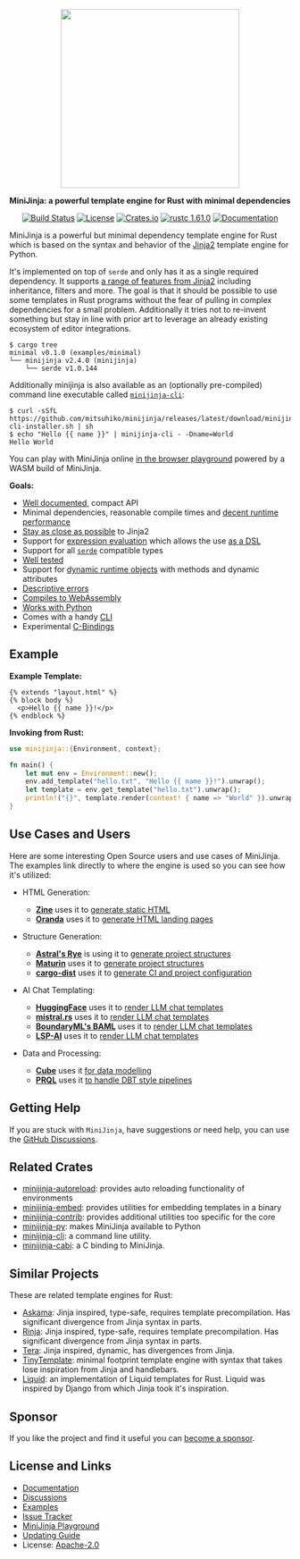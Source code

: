 <div align="center">
  <img src="https://github.com/mitsuhiko/minijinja/raw/main/artwork/logo.png" alt="" width=320>
  <p><strong>MiniJinja: a powerful template engine for Rust with minimal dependencies</strong></p>

[![Build Status](https://github.com/mitsuhiko/minijinja/workflows/Tests/badge.svg?branch=main)](https://github.com/mitsuhiko/minijinja/actions?query=workflow%3ATests)
[![License](https://img.shields.io/github/license/mitsuhiko/minijinja)](https://github.com/mitsuhiko/minijinja/blob/main/LICENSE)
[![Crates.io](https://img.shields.io/crates/d/minijinja.svg)](https://crates.io/crates/minijinja)
[![rustc 1.61.0](https://img.shields.io/badge/rust-1.61%2B-orange.svg)](https://img.shields.io/badge/rust-1.61%2B-orange.svg)
[![Documentation](https://docs.rs/minijinja/badge.svg)](https://docs.rs/minijinja)

</div>

MiniJinja is a powerful but minimal dependency template engine for Rust which
is based on the syntax and behavior of the
[Jinja2](https://jinja.palletsprojects.com/) template engine for Python.

It's implemented on top of `serde` and only has it as a single required
dependency. It supports [a range of features from Jinja2](https://github.com/mitsuhiko/minijinja/blob/main/COMPATIBILITY.md)
including inheritance, filters and more.  The goal is that it should be possible
to use some templates in Rust programs without the fear of pulling in complex
dependencies for a small problem.  Additionally it tries not to re-invent
something but stay in line with prior art to leverage an already existing
ecosystem of editor integrations.

```
$ cargo tree
minimal v0.1.0 (examples/minimal)
└── minijinja v2.4.0 (minijinja)
    └── serde v1.0.144
```

Additionally minijinja is also available as an (optionally pre-compiled) command line executable
called [`minijinja-cli`](https://github.com/mitsuhiko/minijinja/tree/main/minijinja-cli):

```
$ curl -sSfL https://github.com/mitsuhiko/minijinja/releases/latest/download/minijinja-cli-installer.sh | sh
$ echo "Hello {{ name }}" | minijinja-cli - -Dname=World
Hello World
```

You can play with MiniJinja online [in the browser playground](https://mitsuhiko.github.io/minijinja-playground/)
powered by a WASM build of MiniJinja.

**Goals:**

* [Well documented](https://docs.rs/minijinja), compact API
* Minimal dependencies, reasonable compile times and [decent runtime performance](https://github.com/mitsuhiko/minijinja/tree/main/benchmarks#comparison-results)
* [Stay as close as possible](https://github.com/mitsuhiko/minijinja/blob/main/COMPATIBILITY.md) to Jinja2
* Support for [expression evaluation](https://docs.rs/minijinja/latest/minijinja/struct.Expression.html) which
  allows the use [as a DSL](https://github.com/mitsuhiko/minijinja/tree/main/examples/dsl)
* Support for all [`serde`](https://serde.rs) compatible types
* [Well tested](https://github.com/mitsuhiko/minijinja/tree/main/minijinja/tests)
* Support for [dynamic runtime objects](https://docs.rs/minijinja/latest/minijinja/value/trait.Object.html) with methods and dynamic attributes
* [Descriptive errors](https://github.com/mitsuhiko/minijinja/tree/main/examples/error)
* [Compiles to WebAssembly](https://github.com/mitsuhiko/minijinja-playground/blob/main/src/lib.rs)
* [Works with Python](https://github.com/mitsuhiko/minijinja/tree/main/minijinja-py)
* Comes with a handy [CLI](https://github.com/mitsuhiko/minijinja/tree/main/minijinja-cli)
* Experimental [C-Bindings](https://github.com/mitsuhiko/minijinja/tree/main/minijinja-cabi)

## Example

**Example Template:**

```jinja
{% extends "layout.html" %}
{% block body %}
  <p>Hello {{ name }}!</p>
{% endblock %}
```

**Invoking from Rust:**

```rust
use minijinja::{Environment, context};

fn main() {
    let mut env = Environment::new();
    env.add_template("hello.txt", "Hello {{ name }}!").unwrap();
    let template = env.get_template("hello.txt").unwrap();
    println!("{}", template.render(context! { name => "World" }).unwrap());
}
```

## Use Cases and Users

Here are some interesting Open Source users and use cases of MiniJinja.  The examples link directly to where
the engine is used so you can see how it's utilized:

* HTML Generation:
  * **[Zine](https://github.com/zineland/zine)** uses it to [generate static HTML](https://github.com/zineland/zine/blob/17285efe9f9a63b79a42a738b54d4d730b8cd551/src/engine.rs#L8)
  * **[Oranda](https://github.com/axodotdev/oranda)** uses it to [generate HTML landing pages](https://github.com/axodotdev/oranda/blob/fb97859c99ab81f644ab5b1449f725fc5c3e9721/src/site/templates.rs)

* Structure Generation:
  * **[Astral's Rye](https://rye.astral.sh/)** is using it to [generate project structures](https://github.com/astral-sh/rye/blob/c60682fb6bb5c9a0cc2669f263eeed99d2e5be71/rye/src/cli/init.rs)
  * **[Maturin](https://github.com/PyO3/maturin)** uses it to [generate project structures](https://github.com/PyO3/maturin/blob/e35097e6cf3b9115736e8ae208972178029a20d0/src/new_project.rs)
  * **[cargo-dist](https://github.com/axodotdev/cargo-dist)** uses it to [generate CI and project configuration](https://github.com/axodotdev/cargo-dist/blob/4cd61134863f54ca5a037400ebec71d039d42742/cargo-dist/src/backend/templates.rs)

* AI Chat Templating:
  * **[HuggingFace](https://huggingface.co/docs/text-generation-inference/index)** uses it to [render LLM chat templates](https://github.com/huggingface/text-generation-inference/blob/0759ec495e15a865d2a59befc2b796b5acc09b50/router/src/infer/mod.rs)
  * **[mistral.rs](https://github.com/EricLBuehler/mistral.rs)** uses it to [render LLM chat templates](https://github.com/EricLBuehler/mistral.rs/blob/c834f59fe0b3b020a56cb6a0279a051370554539/mistralrs-core/src/pipeline/chat_template.rs)
  * **[BoundaryML's BAML](https://docs.boundaryml.com/)** uses it to [render LLM chat templates](https://github.com/BoundaryML/baml/blob/17123de7ea653f51547576169bb0589d39053edc/engine/baml-lib/jinja/src/lib.rs)
  * **[LSP-AI](https://github.com/SilasMarvin/lsp-ai)** uses it to [render LLM chat templates](https://github.com/SilasMarvin/lsp-ai/blob/1f70756c5b48e9098d64a7c5ce63ac803bc5d0ab/crates/lsp-ai/src/template.rs)

* Data and Processing:
  * **[Cube](https://cube.dev/docs/product/data-modeling/dynamic/jinja)** uses it [for data modelling](https://github.com/cube-js/cube/tree/db11c121c77c663845242366d3d972b9bc30ae54/packages/cubejs-backend-native/src/template/mj_value)
  * **[PRQL](https://prql-lang.org/)** uses it [to handle DBT style pipelines](https://github.com/PRQL/prql/blob/59fb3cc4b9b6c9e195c928b1ba1134e2c5706ea3/prqlc/prqlc/src/cli/jinja.rs#L21)

## Getting Help

If you are stuck with `MiniJinja`, have suggestions or need help, you can use the
[GitHub Discussions](https://github.com/mitsuhiko/minijinja/discussions).

## Related Crates

* [minijinja-autoreload](https://github.com/mitsuhiko/minijinja/tree/main/minijinja-autoreload): provides
  auto reloading functionality of environments
* [minijinja-embed](https://github.com/mitsuhiko/minijinja/tree/main/minijinja-embed): provides
  utilities for embedding templates in a binary
* [minijinja-contrib](https://github.com/mitsuhiko/minijinja/tree/main/minijinja-contrib): provides
  additional utilities too specific for the core
* [minijinja-py](https://github.com/mitsuhiko/minijinja/tree/main/minijinja-py): makes MiniJinja
  available to Python
* [minijinja-cli](https://github.com/mitsuhiko/minijinja/tree/main/minijinja-cli): a command line utility.
* [minijinja-cabi](https://github.com/mitsuhiko/minijinja/tree/main/minijinja-cabi): a C binding to MiniJinja.

## Similar Projects

These are related template engines for Rust:

* [Askama](https://crates.io/crates/askama): Jinja inspired, type-safe, requires template
  precompilation. Has significant divergence from Jinja syntax in parts.
* [Rinja](https://crates.io/crates/rinja): Jinja inspired, type-safe, requires template
  precompilation. Has significant divergence from Jinja syntax in parts.
* [Tera](https://crates.io/crates/tera): Jinja inspired, dynamic, has divergences from Jinja.
* [TinyTemplate](https://crates.io/crates/tinytemplate): minimal footprint template engine
  with syntax that takes lose inspiration from Jinja and handlebars.
* [Liquid](https://crates.io/crates/liquid): an implementation of Liquid templates for Rust.
  Liquid was inspired by Django from which Jinja took it's inspiration.

## Sponsor

If you like the project and find it useful you can [become a
sponsor](https://github.com/sponsors/mitsuhiko).

## License and Links

- [Documentation](https://docs.rs/minijinja/)
- [Discussions](https://github.com/mitsuhiko/minijinja/discussions)
- [Examples](https://github.com/mitsuhiko/minijinja/tree/main/examples)
- [Issue Tracker](https://github.com/mitsuhiko/minijinja/issues)
- [MiniJinja Playground](https://mitsuhiko.github.io/minijinja-playground/)
- [Updating Guide](UPDATING.md)
- License: [Apache-2.0](https://github.com/mitsuhiko/minijinja/blob/main/LICENSE)
